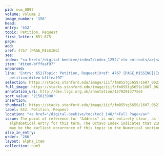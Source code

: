 ```yaml
---
pid: num_0897
volume: Volume 2
image_number: '156'
head:
entry: '652'
topic: Petition, Request
first_letter: 651-675
page:
add:
xref: 4767 [PAGE_MISSING]
see:
index: "<a href='/digital-beehive/index2/index_1252/'>to entreat</a>|<a href='/digital-beehive/index4/index_2928/'>petition</a>"
item: "#item-bfffeaf97"
unparsed:
line: 'Entry: 652|Topic: Petition, Request|Xref: 4767 [PAGE_MISSING]|Index: to entreat|Index:
  petition|#item-bfffeaf97'
selection: https://stacks.stanford.edu/image/iiif/fm855tg5659/1607_0623/877,3990,2919,1006/full/0/default.jpg
full_image: https://stacks.stanford.edu/image/iiif/fm855tg5659/1607_0623/full/full/0/default.jpg
annotation_uri: http://dev.llgc.org.uk/annotation/1579291377565
sort_value: '215613990'
insertion:
thumbnail: https://stacks.stanford.edu/image/iiif/fm855tg5659/1607_0623/877,3990,600,180/250,/0/default.jpg
label: 652. Petition, Request
location: "<a href='/digital-beehive/toc/toc2_146/'>Full Page</a>"
issue: The point of reference for "Address" is not entirely clear, as there is no
  alphabetical entry for this term. The Octavo Index indicates that 2185 [Address]
  may be the earliest occurrence of this topic in the Numerical section of the Alvearium.
also_in_entry:
order: '266'
layout: alpha_item
collection: num3
---
```

